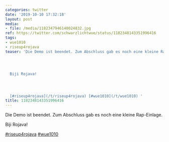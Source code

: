 ```yaml
---
categories: twitter
date: '2019-10-10 17:32:18'
layout: post
media:
- file: /media/1182347946140024832.jpg
ref: https://twitter.com/schwarzlichtwue/status/1182348143351996416
tags:
- wue1010
- riseup4rojava
teaser: 'Die Demo ist beendet. Zum Abschluss gab es noch eine kleine Rap-Einlage.




  Biji Rojava!




  [#riseup4rojava](/t/riseup4rojava) [#wue1010](/t/wue1010) '
title: 1182348143351996416
---
```

Die Demo ist beendet. Zum Abschluss gab es noch eine kleine Rap-Einlage.



Biji Rojava!



[#riseup4rojava](/t/riseup4rojava) [#wue1010](/t/wue1010) 